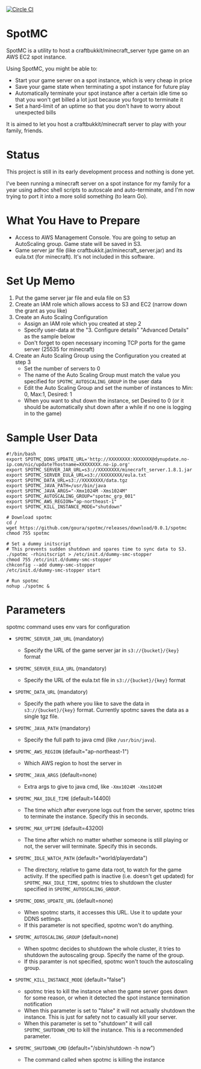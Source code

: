 [![Circle CI](https://circleci.com/gh/goura/spotmc.svg?style=svg)](https://circleci.com/gh/goura/spotmc)

SpotMC
=======
SpotMC is a utility to host a craftbukkit/minecraft_server type game on an AWS EC2 spot instance.

Using SpotMC, you might be able to:
* Start your game server on a spot instance, which is very cheap in price
* Save your game state when terminating a spot instance for future play
* Automatically terminate your spot instance after a certain idle time so that you won't get billed a lot just because you forgot to terminate it
* Set a hard-limit of an uptime so that you don't have to worry about unexpected bills

It is aimed to let you host a craftbukkit/minecraft server to play with your family, friends.

Status
=======
This project is still in its early development process and nothing is done yet.

I've been running a minecraft server on a spot instance for my family
for a year using adhoc shell scripts to autoscale and auto-terminate,
and I'm now trying to port it into a more solid something (to learn Go).

What You Have to Prepare
=========================
- Access to AWS Management Console. You are going to setup an AutoScaling group. Game state will be saved in S3.
- Game server jar file (like craftbukkit.jar/minecraft_server.jar) and its eula.txt (for minecraft). It's not included in this software.

Set Up Memo
============
1. Put the game server jar file and eula file on S3
2. Create an IAM role which allows access to S3 and EC2 (narrow down the grant as you like)
3. Create an Auto Scaling Configuration
    - Assign an IAM role which you created at step 2
    - Specify user-data at the "3. Configure details" "Advanced Details" as the sample below
    - Don't forget to open necessary incoming TCP ports for the game server (25535 for minecraft)
4. Create an Auto Scaling Group using the Configuration you created at step 3
    - Set the number of servers to 0
    - The name of the Auto Scaling Group must match the value you specified for `SPOTMC_AUTOSCALING_GROUP` in the user data
    - Edit the Auto Scaling Group and set the number of instances to Min: 0, Max:1, Desired: 1
    - When you want to shut down the instance, set Desired to 0 (or it should be automatically shut down after a while if no one is logging in to the game)


Sample User Data
==================
```
#!/bin/bash
export SPOTMC_DDNS_UPDATE_URL='http://XXXXXXXX:XXXXXXX@dynupdate.no-ip.com/nic/update?hostname=XXXXXXXX.no-ip.org'
export SPOTMC_SERVER_JAR_URL=s3://XXXXXXXX/minecraft_server.1.8.1.jar
export SPOTMC_SERVER_EULA_URL=s3://XXXXXXXX/eula.txt
export SPOTMC_DATA_URL=s3://XXXXXXXX/data.tgz
export SPOTMC_JAVA_PATH=/usr/bin/java
export SPOTMC_JAVA_ARGS="-Xmx1024M -Xms1024M"
export SPOTMC_AUTOSCALING_GROUP="spotmc_grp_001"
export SPOTMC_AWS_REGION="ap-northeast-1"
export SPOTMC_KILL_INSTANCE_MODE="shutdown"

# Download spotmc
cd /
wget https://github.com/goura/spotmc/releases/download/0.0.1/spotmc
chmod 755 spotmc

# Set a dummy initscript
# This prevents sudden shutdown and spares time to sync data to S3.
./spotmc -rhinitscript > /etc/init.d/dummy-smc-stopper
chmod 755 /etc/init.d/dummy-smc-stopper
chkconfig --add dummy-smc-stopper
/etc/init.d/dummy-smc-stopper start

# Run spotmc
nohup ./spotmc &
```


Parameters
===========

spotmc command uses env vars for configuration

* `SPOTMC_SERVER_JAR_URL` (mandatory)
    * Specify the URL of the game server jar in `s3://{bucket}/{key}` format

* `SPOTMC_SERVER_EULA_URL` (mandatory)
    * Specify the URL of the eula.txt file in `s3://{bucket}/{key}` format

* `SPOTMC_DATA_URL` (mandatory)
    * Specify the path where you like to save the data in `s3://{bucket}/{key}` format. Currently spotmc saves the data as a single tgz file.

* `SPOTMC_JAVA_PATH` (mandatory)
    * Specify the full path to java cmd (like `/usr/bin/java`).

* `SPOTMC_AWS_REGION` (default="ap-northeast-1")
    * Which AWS region to host the server in

* `SPOTMC_JAVA_ARGS` (default=none)
    * Extra args to give to java cmd, like `-Xmx1024M -Xms1024M`

* `SPOTMC_MAX_IDLE_TIME` (default=14400)
    * The time which after everyone logs out from the server, spotmc tries to terminate the instance. Specify this in seconds.

* `SPOTMC_MAX_UPTIME` (default=43200)
    * The time after which no matter whether someone is still playing or not, the server will terminate. Specify this in seconds.

* `SPOTMC_IDLE_WATCH_PATH` (default="world/playerdata")
    * The directory, relative to game data root, to watch for the game activity. If the specified path is inactive (i.e. doesn't get updated) for `SPOTMC_MAX_IDLE_TIME`, spotmc tries to shutdown the cluster specified in `SPOTMC_AUTOSCALING_GROUP`.


* `SPOTMC_DDNS_UPDATE_URL` (default=none)
    * When spotmc starts, it accesses this URL. Use it to update your DDNS settings.
    * If this parameter is not specified, spotmc won't do anything.

* `SPOTMC_AUTOSCALING_GROUP` (default=none)
    * When spotmc decides to shutdown the whole cluster, it tries to shutdown the autoscaling group. Specify the name of the group.
    * If this paramter is not specified, spotmc won't touch the autoscaling group.

* `SPOTMC_KILL_INSTANCE_MODE` (default="false")
    * spotmc tries to kill the instance when the game server goes down for some reason, or when it detected the spot instance termination notification
    * When this parameter is set to "false" it will not actually shutdown the instance. This is just for safety not to casually kill your server.
    * When this parameter is set to "shutdown" it will call `SPOTMC_SHUTDOWN_CMD` to kill the instance. This is a recommended parameter.

* `SPOTMC_SHUTDOWN_CMD` (default="/sbin/shutdown -h now")
    * The command called when spotmc is killing the instance
